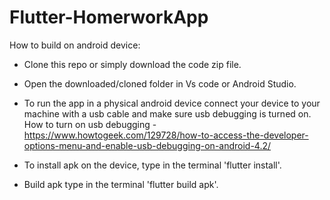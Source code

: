 # Flutter-HomerworkApp

How to build on android device:

- Clone this repo or simply download the code zip file.

- Open the downloaded/cloned folder in Vs code or Android Studio.

- To run the app in a physical android device connect your device to your machine with a usb cable and make sure usb debugging is turned on. How to turn on usb debugging - https://www.howtogeek.com/129728/how-to-access-the-developer-options-menu-and-enable-usb-debugging-on-android-4.2/

- To install apk on the device, type in the terminal 'flutter install'.

- Build apk type in the terminal 'flutter build apk'.
